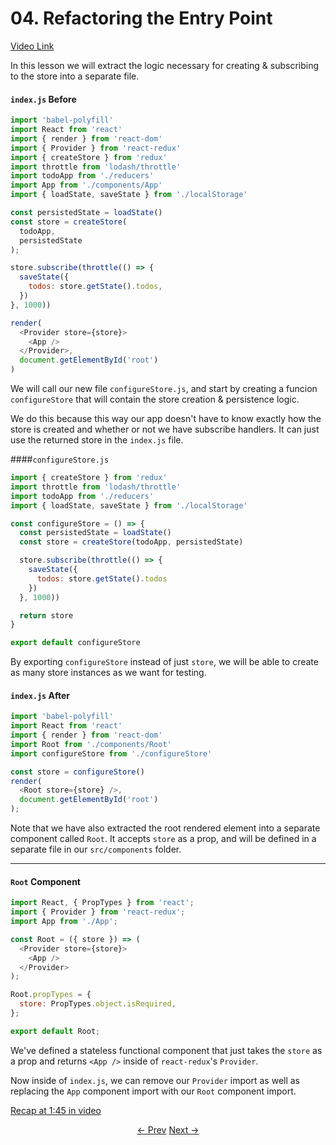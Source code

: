 # 04. Refactoring the Entry Point
[Video Link](https://egghead.io/lessons/javascript-redux-refactoring-the-entry-point?series=building-react-applications-with-idiomatic-redux)

In this lesson we will extract the logic necessary for creating & subscribing to the store into a separate file.

#### `index.js` Before
```javascript
import 'babel-polyfill'
import React from 'react'
import { render } from 'react-dom'
import { Provider } from 'react-redux'
import { createStore } from 'redux'
import throttle from 'lodash/throttle'
import todoApp from './reducers'
import App from './components/App'
import { loadState, saveState } from './localStorage'

const persistedState = loadState()
const store = createStore(
  todoApp,
  persistedState
);

store.subscribe(throttle(() => {
  saveState({
    todos: store.getState().todos,
  })
}, 1000))

render(
  <Provider store={store}>
    <App />
  </Provider>,
  document.getElementById('root')
)
```

We will call our new file `configureStore.js`, and start by creating a funcion `configureStore` that will contain the store creation & persistence logic.

We do this because this way our app doesn't have to know exactly how the store is created and whether or not we have subscribe handlers. It can just use the returned store in the `index.js` file.

####`configureStore.js`
```javascript
import { createStore } from 'redux'
import throttle from 'lodash/throttle'
import todoApp from './reducers'
import { loadState, saveState } from './localStorage'

const configureStore = () => {
  const persistedState = loadState()
  const store = createStore(todoApp, persistedState)

  store.subscribe(throttle(() => {
    saveState({
      todos: store.getState().todos
    })
  }, 1000))

  return store
}

export default configureStore
```

By exporting `configureStore` instead of just `store`, we will be able to create as many store instances as we want for testing.

#### `index.js` After
```javascript
import 'babel-polyfill'
import React from 'react'
import { render } from 'react-dom'
import Root from './components/Root'
import configureStore from './configureStore'

const store = configureStore()
render(
  <Root store={store} />,
  document.getElementById('root')
);
```

Note that we have also extracted the root rendered element into a separate component called `Root`. It accepts `store` as a prop, and will be defined in a separate file in our `src/components` folder.

---

#### `Root` Component
```javascript
import React, { PropTypes } from 'react';
import { Provider } from 'react-redux';
import App from './App';

const Root = ({ store }) => (
  <Provider store={store}>
    <App />
  </Provider>
);

Root.propTypes = {
  store: PropTypes.object.isRequired,
};

export default Root;
```

We've defined a stateless functional component that just takes the `store` as a prop and returns `<App />` inside of `react-redux`'s `Provider`.

Now inside of `index.js`, we can remove our `Provider` import as well as replacing the `App` component import with our `Root` component import.

[Recap at 1:45 in video](https://egghead.io/lessons/javascript-redux-refactoring-the-entry-point?series=building-react-applications-with-idiomatic-redux#/tab-transcript)


<p align="center">
<a href="./03-Persisting_the_State_to_the_Local_Storage.md"><- Prev</a>
<a href="./05-Adding_React_Router_to_the_Project.md">Next -></a>
</p>
